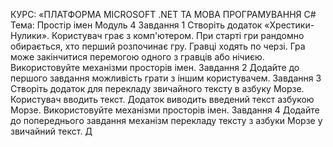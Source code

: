 КУРС: «ПЛАТФОРМА MICROSOFT .NET
ТА МОВА ПРОГРАМУВАННЯ C#
Тема: Простір імен
Модуль 4
Завдання 1
Створіть додаток «Хрестики-Нулики». Користувач грає
з комп'ютером. При старті гри рандомно обирається, хто
перший розпочинає гру. Гравці ходять по черзі. Гра може
закінчитися перемогою одного з гравців або нічиєю. Використовуйте механізми просторів імен.
Завдання 2
Додайте до першого завдання можливість грати з іншим користувачем.
Завдання 3
Створіть додаток для перекладу звичайного тексту в
азбуку Морзе. Користувач вводить текст. Додаток виводить
введений текст азбукою Морзе. Використовуйте механізми
просторів імен.
Завдання 4
Додайте до попереднього завдання механізм перекладу
тексту з азбуки Морзе у звичайний текст.
Д
